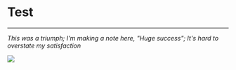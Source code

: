 # Test

---

_This was a triumph; I'm making a note here, "Huge success"; It's hard to overstate my satisfaction_

![](https://thumbs.dreamstime.com/b/funny-man-watermelon-helmet-googles-looks-like-parasitic-caterpillar-34231117.jpg)
